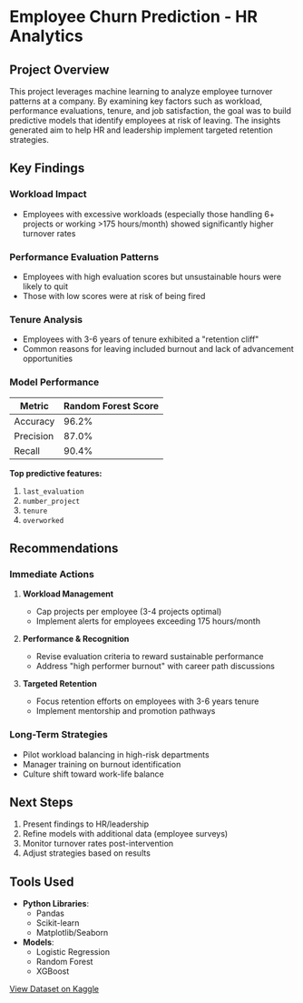 # Employee Churn Prediction - HR Analytics

## Project Overview
This project leverages machine learning to analyze employee turnover patterns at a company. By examining key factors such as workload, performance evaluations, tenure, and job satisfaction, the goal was to build predictive models that identify employees at risk of leaving. The insights generated aim to help HR and leadership implement targeted retention strategies.

## Key Findings

### Workload Impact
- Employees with excessive workloads (especially those handling 6+ projects or working >175 hours/month) showed significantly higher turnover rates

### Performance Evaluation Patterns
- Employees with high evaluation scores but unsustainable hours were likely to quit
- Those with low scores were at risk of being fired

### Tenure Analysis
- Employees with 3-6 years of tenure exhibited a "retention cliff"
- Common reasons for leaving included burnout and lack of advancement opportunities

### Model Performance
| Metric      | Random Forest Score |
|-------------|---------------------|
| Accuracy    | 96.2%               |
| Precision   | 87.0%               |
| Recall      | 90.4%               |

**Top predictive features:**
1. `last_evaluation`
2. `number_project` 
3. `tenure`
4. `overworked`

## Recommendations

### Immediate Actions
1. **Workload Management**
   - Cap projects per employee (3-4 projects optimal)
   - Implement alerts for employees exceeding 175 hours/month

2. **Performance & Recognition**
   - Revise evaluation criteria to reward sustainable performance
   - Address "high performer burnout" with career path discussions

3. **Targeted Retention**
   - Focus retention efforts on employees with 3-6 years tenure
   - Implement mentorship and promotion pathways

### Long-Term Strategies
- Pilot workload balancing in high-risk departments
- Manager training on burnout identification
- Culture shift toward work-life balance

## Next Steps
1. Present findings to HR/leadership
2. Refine models with additional data (employee surveys)
3. Monitor turnover rates post-intervention
4. Adjust strategies based on results

## Tools Used
- **Python Libraries**:
  - Pandas
  - Scikit-learn
  - Matplotlib/Seaborn
- **Models**:
  - Logistic Regression
  - Random Forest
  - XGBoost

[View Dataset on Kaggle](https://www.kaggle.com/datasets/mfaisalqureshi/hr-analytics-and-job-prediction)
